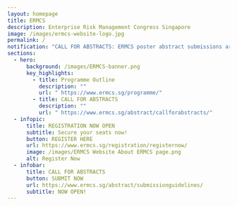 ```yaml
---
layout: homepage
title: ERMCS
description: Enterprise Risk Management Congress Singapore
image: /images/ermcs-website-logo.jpg
permalink: /
notification: "CALL FOR ABSTRACTS: ERMCS poster abstract submissions are now open for 2023!"
sections:
  - hero:
      background: /images/ERMCS-banner.png
      key_highlights:
        - title: Programme Outline
          description: ""
          url: " https://www.ermcs.sg/programme/"
        - title: CALL FOR ABSTRACTS
          description: ""
          url: " https://www.ermcs.sg/abstract/callforabstracts/"
  - infopic:
      title: REGISTRATION NOW OPEN
      subtitle: Secure your seats now!
      button: REGISTER HERE
      url: https://www.ermcs.sg/registration/registernow/
      image: /images/ERMCS Website About ERMCS page.png
      alt: Register Now
  - infobar:
      title: CALL FOR ABSTRACTS
      button: SUBMIT NOW
      url: https://www.ermcs.sg/abstract/submissionguidelines/
      subtitle: NOW OPEN!
---
```


